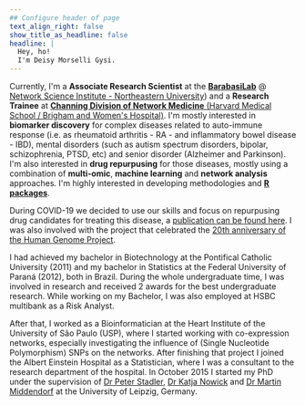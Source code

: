 ```yaml
---
## Configure header of page
text_align_right: false
show_title_as_headline: false
headline: |
  Hey, ho! 
  I'm Deisy Morselli Gysi.
---
```


<!-- this is a subheadline -->

Currently, I'm a **Associate Research Scientist** at the [**BarabasiLab**](https://www.barabasilab.com/) \@ [Network Science Institute - Northeastern University](https://www.networkscienceinstitute.org/)) and a **Research Trainee** at [**Channing Division of Network Medicine** (Harvard Medical School / Brigham and Women's Hospital)](https://www.brighamandwomens.org/research/departments/channing-division-of-network-medicine/about). I'm mostly interested in **biomarker discovery** for complex diseases related to auto-immune response (i.e. as rheumatoid arthritis - RA - and inflammatory bowel disease - IBD), mental disorders (such as autism spectrum disorders, bipolar, schizophrenia, PTSD, etc) and senior disorder (Alzheimer and Parkinson). I'm also interested in **drug repurpusing** for those diseases, mostly using a combination of **multi-omic**, **machine learning** and **network analysis** approaches. I'm highly interested in developing methodologies and [**R packages**](/rpackages).

During COVID-19 we decided to use our skills and focus on repurpusing drug candidates for treating this disease, a [publication can be found here](https://www.pnas.org/content/118/19/e2025581118). I was also involved with the project that celebrated the [20th anniversary of the Human Genome Project](https://www.nature.com/articles/d41586-021-00314-6).

I had achieved my bachelor in Biotechnology at the Pontifical Catholic University (2011) and my bachelor in Statistics at the Federal University of Paraná (2012), both in Brazil. During the whole undergraduate time, I was involved in research and received 2 awards for the best undergraduate research. While working on my Bachelor, I was also employed at HSBC multibank as a Risk Analyst.

After that, I worked as a Bioinformatician at the Heart Institute of the University of São Paulo (USP), where I started working with co-expression networks, especially investigating the influence of (Single Nucleotide Polymorphism) SNPs on the networks. After finishing that project I joined the Albert Einstein Hospital as a Statistician, where I was a consultant to the research department of the hospital. In October 2015 I started my PhD under the supervision of [Dr Peter Stadler](http://www.bioinf.uni-leipzig.de/), [Dr Katja Nowick](http://www.nowick-lab.info/?author=1) and [Dr Martin Middendorf](http://pacosy.informatik.uni-leipzig.de/1-1-Home.html) at the University of Leipzig, Germany.
